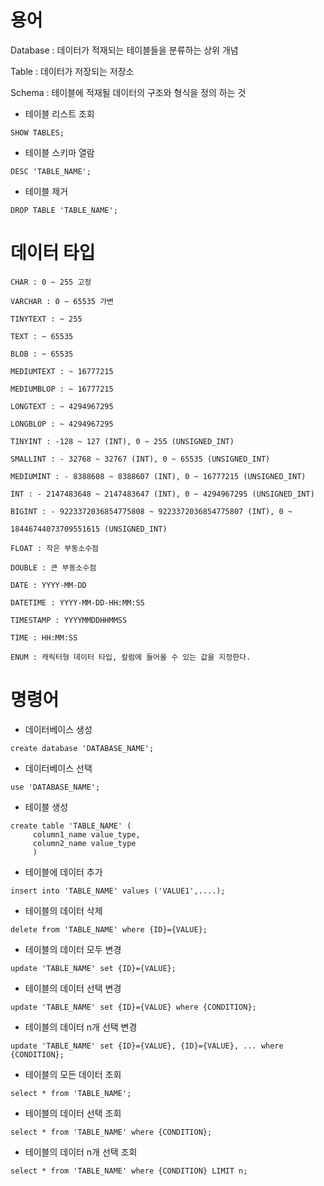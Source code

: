 # 용어
Database : 데이터가 적재되는 테이블들을 분류하는 상위 개념

Table : 데이터가 저장되는 저장소

Schema : 테이블에 적재될 데이터의 구조와 형식을 정의 하는 것

* 테이블 리스트 조회
<pre><code>SHOW TABLES;</code></pre>

* 테이블 스키마 열람
<pre><code>DESC 'TABLE_NAME';</code></pre>

* 테이블 제거
<pre><code>DROP TABLE 'TABLE_NAME';</code></pre>

# 데이터 타입
<pre><code>CHAR : 0 ~ 255 고정 

VARCHAR : 0 ~ 65535 가변 

TINYTEXT : ~ 255 

TEXT : ~ 65535 

BLOB : ~ 65535 

MEDIUMTEXT : ~ 16777215 

MEDIUMBLOP : ~ 16777215 

LONGTEXT : ~ 4294967295 

LONGBLOP : ~ 4294967295

TINYINT : -128 ~ 127 (INT), 0 ~ 255 (UNSIGNED_INT)

SMALLINT : - 32768 ~ 32767 (INT), 0 ~ 65535 (UNSIGNED_INT)

MEDIUMINT : - 8388608 ~ 8388607 (INT), 0 ~ 16777215 (UNSIGNED_INT)

INT : - 2147483648 ~ 2147483647 (INT), 0 ~ 4294967295 (UNSIGNED_INT)

BIGINT : - 9223372036854775808 ~ 9223372036854775807 (INT), 0 ~ 

18446744073709551615 (UNSIGNED_INT)

FLOAT : 작은 부동소수점

DOUBLE : 큰 부동소수점

DATE : YYYY-MM-DD

DATETIME : YYYY-MM-DD-HH:MM:SS

TIMESTAMP : YYYYMMDDHHMMSS

TIME : HH:MM:SS

ENUM : 캐릭터형 데이터 타입, 칼럼에 들어올 수 있는 값을 지정한다. </code></pre>

# 명령어
* 데이터베이스 생성
<pre><code>create database 'DATABASE_NAME';</code></pre>

* 데이터베이스 선택
<pre><code>use 'DATABASE_NAME';</code></pre>

* 테이블 생성
<pre><code>create table 'TABLE_NAME' (
     column1_name value_type,
     column2_name value_type
     )</code></pre>

* 테이블에 데이터 추가
<pre><code>insert into 'TABLE_NAME' values ('VALUE1',....);</code></pre>

* 테이블의 데이터 삭제
<pre><code>delete from 'TABLE_NAME' where {ID}={VALUE};</code></pre>

* 테이블의 데이터 모두 변경
<pre><code>update 'TABLE_NAME' set {ID}={VALUE};</code></pre>

* 테이블의 데이터 선택 변경
<pre><code>update 'TABLE_NAME' set {ID}={VALUE} where {CONDITION};</code></pre>

* 테이블의 데이터 n개 선택 변경
<pre><code>update 'TABLE_NAME' set {ID}={VALUE}, {ID}={VALUE}, ... where {CONDITION};</code></pre>

* 테이블의 모든 데이터 조회
<pre><code>select * from 'TABLE_NAME';</code></pre>

* 테이블의 데이터 선택 조회
<pre><code>select * from 'TABLE_NAME' where {CONDITION};</code></pre>

* 테이블의 데이터 n개 선택 조회
<pre><code>select * from 'TABLE_NAME' where {CONDITION} LIMIT n;</code></pre>
